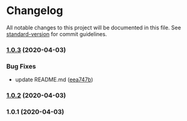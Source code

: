 # Changelog

All notable changes to this project will be documented in this file. See [standard-version](https://github.com/conventional-changelog/standard-version) for commit guidelines.

### [1.0.3](https://github.com/davidsekielyk/test-modulo-npm/compare/v1.0.2...v1.0.3) (2020-04-03)


### Bug Fixes

* update README.md ([eea747b](https://github.com/davidsekielyk/test-modulo-npm/commit/eea747b7cc61b2d4f0ad6a3f4da4f224983f45ee))

### [1.0.2](https://github.com/davidsekielyk/test-modulo-npm/compare/v1.0.1...v1.0.2) (2020-04-03)

### 1.0.1 (2020-04-03)
